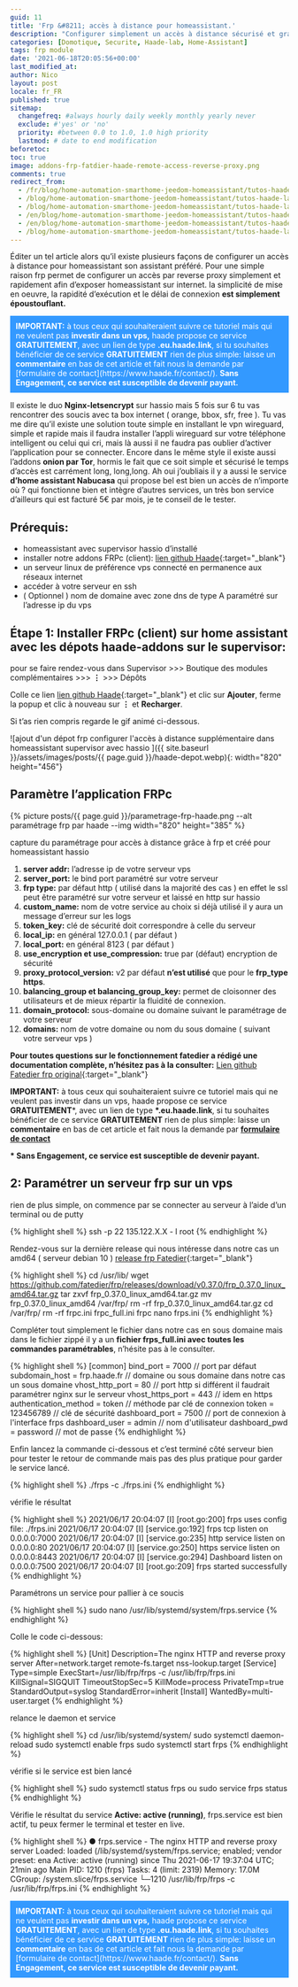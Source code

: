 ```yaml
---
guid: 11
title: 'Frp &#8211; accès à distance pour homeassistant.'
description: "Configurer simplement un accès à distance sécurisé et gratuit avec Home assistant et notre module frp"
categories: [Domotique, Securite, Haade-lab, Home-Assistant]
tags: frp module
date: '2021-06-18T20:05:56+00:00'
last_modified_at:
author: Nico
layout: post
locale: fr_FR
published: true
sitemap:
  changefreq: #always hourly daily weekly monthly yearly never
  exclude: #'yes' or 'no'
  priority: #between 0.0 to 1.0, 1.0 high priority
  lastmod: # date to end modification
beforetoc:
toc: true
image: addons-frp-fatdier-haade-remote-access-reverse-proxy.png
comments: true
redirect_from:
  - /fr/blog/home-automation-smarthome-jeedom-homeassistant/tutos-haade-lab/frp-configurer-acces-distance-homeassistant/
  - /blog/home-automation-smarthome-jeedom-homeassistant/tutos-haade-lab/frp-configurer-acces-distance-homeassistant/
  - /blog/home-automation-smarthome-jeedom-homeassistant/tutos-haade-lab/frp-configurer-acces-distance-homeassistant/2/
  - /en/blog/home-automation-smarthome-jeedom-homeassistant/tutos-haade-lab/frp-configurer-acces-distance-homeassistant/2/
  - /en/blog/home-automation-smarthome-jeedom-homeassistant/tutos-haade-lab/frp-configurer-acces-distance-homeassistant/
  - /blog/home-automation-smarthome-jeedom-homeassistant/tutos-haade-lab/home-assistant/frp-configurer-acces-distance-homeassistant/
---
```


Éditer un tel article alors qu’il existe plusieurs façons de configurer un accès à distance pour homeassistant son assistant préféré. Pour une simple raison frp permet de configurer un accès par reverse proxy simplement et rapidement afin d’exposer homeassistant sur internet. la simplicité de mise en oeuvre, la rapidité d’exécution et le délai de connexion **est simplement époustouflant.**

<div style="background-color:#3399ff; color:white; padding:10px"><strong>IMPORTANT:</strong> à tous ceux qui souhaiteraient suivre ce tutoriel mais qui ne veulent pas <strong>investir dans un vps,</strong> haade propose ce service <strong>GRATUITEMENT</strong>, avec un lien de type <strong>.eu.haade.link</strong>, si tu souhaites bénéficier de ce service <strong>GRATUITEMENT</strong> rien de plus simple: laisse un <strong>commentaire</strong> en bas de cet article et fait nous la demande par [formulaire de contact](https://www.haade.fr/contact/).
<strong>Sans Engagement, ce service est susceptible de devenir payant.</strong></div>

Il existe le duo **Nginx-letsencrypt** sur hassio mais 5 fois sur 6 tu vas rencontrer des soucis avec ta box internet ( orange, bbox, sfr, free ). Tu vas me dire qu’il existe une solution toute simple en installant le vpn wireguard, simple et rapide mais il faudra installer l’appli wireguard sur votre téléphone intelligent ou celui qui cri, mais là aussi il ne faudra pas oublier d’activer l’application pour se connecter. Encore dans le même style il existe aussi l’addons **onion par Tor**, hormis le fait que ce soit simple et sécurisé le temps d’accès est carrément long, long,long. Ah oui j’oubliais il y a aussi le service **d’home assistant Nabucasa** qui propose bel est bien un accès de n’importe où ? qui fonctionne bien et intègre d’autres services, un très bon service d’ailleurs qui est facturé 5€ par mois, je te conseil de le tester.

## Prérequis:

- homeassistant avec supervisor hassio d’installé
- installer notre addons FRPc (client): [lien github Haade](https://github.com/haade-administrator/haade-addons){:target="_blank"}
- un serveur linux de préférence vps connecté en permanence aux réseaux internet
- accéder à votre serveur en ssh
- ( Optionnel ) nom de domaine avec zone dns de type A paramétré sur l’adresse ip du vps

## Étape 1: Installer FRPc (client) sur home assistant avec les dépots haade-addons sur le supervisor:

pour se faire rendez-vous dans Supervisor &gt;&gt;&gt; Boutique des modules complémentaires &gt;&gt;&gt; **⋮** &gt;&gt;&gt; Dépôts

Colle ce lien [lien github Haade](https://github.com/haade-administrator/haade-addons){:target="_blank"} et clic sur **Ajouter**, ferme la popup et clic à nouveau sur **⋮** et **Recharger**.

Si t’as rien compris regarde le gif animé ci-dessous.

![ajout d'un dépot frp configurer l'accès à distance supplémentaire dans homeassistant supervisor avec hassio ]({{ site.baseurl }}/assets/images/posts/{{ page.guid }}/haade-depot.webp){: width="820" height="456"}

## Paramètre l’application FRPc

{% picture posts/{{ page.guid }}/parametrage-frp-haade.png --alt paramétrage frp par haade --img width="820" height="385" %}

capture du paramétrage pour accès à distance grâce à frp et créé pour homeassistant hassio
1. **server addr:** l’adresse ip de votre serveur vps
2. **server\_port:** le bind port paramétré sur votre serveur
3. **frp type:** par défaut http ( utilisé dans la majorité des cas ) en effet le ssl peut être paramétré sur votre serveur et laissé en http sur hassio
4. **custom\_name:** nom de votre service au choix si déjà utilisé il y aura un message d’erreur sur les logs
5. **token\_key:** clé de sécurité doit correspondre à celle du serveur
6. **local\_ip:** en général 127.0.0.1 ( par défaut )
7. **local\_port:** en général 8123 ( par défaut )
8. **use\_encryption et use\_compression:** true par (défaut) encryption de sécurité
9. **proxy\_protocol\_version:** v2 par défaut **n’est utilisé** que pour le **frp\_type https**.
10. **balancing\_group et balancing\_group\_key:** permet de cloisonner des utilisateurs et de mieux répartir la fluidité de connexion.
11. **domain\_protocol:** sous-domaine ou domaine suivant le paramétrage de votre serveur
12. **domains:** nom de votre domaine ou nom du sous domaine ( suivant votre serveur vps )

**Pour toutes questions sur le fonctionnement fatedier a rédigé une documentation complète, n’hésitez pas à la consulter:** [Lien github Fatedier frp original](https://github.com/fatedier/frp/blob/dev/README.md){:target="_blank"}

**IMPORTANT:** à tous ceux qui souhaiteraient suivre ce tutoriel mais qui ne veulent pas investir dans un vps, haade propose ce service **GRATUITEMENT**\*, avec un lien de type **\*.eu.haade.link**, si tu souhaites bénéficier de ce service **GRATUITEMENT** rien de plus simple: laisse un **commentaire** en bas de cet article et fait nous la demande par **[formulaire de contact](https://www.haade.fr/contact/)**

**\* Sans Engagement, ce service est susceptible de devenir payant.**

## 2: Paramétrer un serveur frp sur un vps

rien de plus simple, on commence par se connecter au serveur à l’aide d’un terminal ou de putty

{% highlight shell %}
ssh -p 22 135.122.X.X - l root
{% endhighlight %}

Rendez-vous sur la dernière release qui nous intéresse dans notre cas un amd64 ( serveur debian 10 ) [release frp Fatedier](https://github.com/fatedier/frp/releases){:target="_blank"}

{% highlight shell %}
cd /usr/lib/
wget https://github.com/fatedier/frp/releases/download/v0.37.0/frp_0.37.0_linux_amd64.tar.gz
tar zxvf frp_0.37.0_linux_amd64.tar.gz
mv frp_0.37.0_linux_amd64 /var/frp/
rm -rf frp_0.37.0_linux_amd64.tar.gz
cd /var/frp/
rm -rf frpc.ini frpc_full.ini frpc
nano frps.ini
{% endhighlight %}

Compléter tout simplement le fichier dans notre cas en sous domaine mais dans le fichier zippé il y a un **fichier frps\_full.ini avec toutes les commandes paramétrables**, n’hésite pas à le consulter.

{% highlight shell %}
[common]
 bind_port = 7000 // port par défaut
 subdomain_host = frp.haade.fr // domaine ou sous domaine dans notre cas un sous domaine
 vhost_http_port = 80 // port http si différent il faudrait paramétrer nginx sur le serveur
 vhost_https_port = 443 // idem en https
 authentication_method = token // méthode par clé de connexion
 token = 123456789 // clé de sécurité
 dashboard_port = 7500 // port de connexion à l\'interface frps
 dashboard_user = admin // nom d\'utilisateur
 dashboard_pwd = password // mot de passe
{% endhighlight %}

Enfin lancez la commande ci-dessous et c’est terminé côté serveur bien pour tester le retour de commande mais pas des plus pratique pour garder le service lancé.

{% highlight shell %}
./frps -c ./frps.ini
{% endhighlight %}

vérifie le résultat

{% highlight shell %}
2021/06/17 20:04:07 [I] [root.go:200] frps uses config file: ./frps.ini
 2021/06/17 20:04:07 [I] [service.go:192] frps tcp listen on 0.0.0.0:7000
 2021/06/17 20:04:07 [I] [service.go:235] http service listen on 0.0.0.0:80
 2021/06/17 20:04:07 [I] [service.go:250] https service listen on 0.0.0.0:8443
 2021/06/17 20:04:07 [I] [service.go:294] Dashboard listen on 0.0.0.0:7500
 2021/06/17 20:04:07 [I] [root.go:209] frps started successfully
{% endhighlight %}

Paramétrons un service pour pallier à ce soucis

{% highlight shell %}
sudo nano /usr/lib/systemd/system/frps.service
{% endhighlight %}

Colle le code ci-dessous:

{% highlight shell %}
[Unit]
 Description=The nginx HTTP and reverse proxy server
 After=network.target remote-fs.target nss-lookup.target
 [Service]
 Type=simple
 ExecStart=/usr/lib/frp/frps -c /usr/lib/frp/frps.ini
 KillSignal=SIGQUIT
 TimeoutStopSec=5
 KillMode=process
 PrivateTmp=true
 StandardOutput=syslog
 StandardError=inherit
 [Install]
 WantedBy=multi-user.target
{% endhighlight %}

relance le daemon et service

{% highlight shell %}
cd /usr/lib/systemd/system/
sudo systemctl daemon-reload
sudo systemctl enable frps
sudo systemctl start frps
{% endhighlight %}


vérifie si le service est bien lancé

{% highlight shell %}
sudo systemctl status frps
ou
sudo service frps status
{% endhighlight %}


Vérifie le résultat du service **Active: active (running)**, frps.service est bien actif, tu peux fermer le terminal et tester en live.

{% highlight shell %}
● frps.service - The nginx HTTP and reverse proxy server
    Loaded: loaded (/lib/systemd/system/frps.service; enabled; vendor preset: ena
    Active: active (running) since Thu 2021-06-17 19:37:04 UTC; 21min ago
  Main PID: 1210 (frps)
     Tasks: 4 (limit: 2319)
    Memory: 17.0M
    CGroup: /system.slice/frps.service
            └─1210 /usr/lib/frp/frps -c /usr/lib/frp/frps.ini
{% endhighlight %}

<div style="background-color:#3399ff; color:white; padding:10px"><strong>IMPORTANT:</strong> à tous ceux qui souhaiteraient suivre ce tutoriel mais qui ne veulent pas <strong>investir dans un vps,</strong> haade propose ce service <strong>GRATUITEMENT</strong>, avec un lien de type <strong>.eu.haade.link</strong>, si tu souhaites bénéficier de ce service <strong>GRATUITEMENT</strong> rien de plus simple: laisse un <strong>commentaire</strong> en bas de cet article et fait nous la demande par [formulaire de contact](https://www.haade.fr/contact/).
<strong>Sans Engagement, ce service est susceptible de devenir payant.</strong></div>
